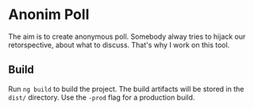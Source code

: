 # Anonim Poll
The aim is to create anonymous poll. Somebody alway tries to hijack our retorspective, about what to discuss. That's why I work on this tool.

## Build
Run `ng build` to build the project. The build artifacts will be stored in the `dist/` directory. Use the `-prod` flag for a production build.

